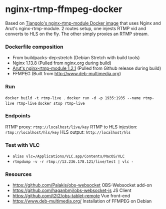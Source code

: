# nginx-rtmp-ffmpeg-docker

Based on [Tiangolo's nginx-rtmp-module Docker image](https://github.com/tiangolo/nginx-rtmp-docker/) that uses Nginx and Arut's nginx-rtmp-module. 2 routes setup, one injests RTMP vid and converts to HLS on the fly. The other simply proxies an RTMP stream.

### Dockerfile composition
- From buildpacks-dep:stretch (Debian Stretch with build tools)
- Nginx 1.13.8 (Pulled from nginx.org during build)
- [Arut's nginx-rtmp-module 1.2.1](https://github.com/arut/nginx-rtmp-module) (Pulled from Github release during build)
- FFMPEG (Built from http://www.deb-multimedia.org)

### Run
`docker build -t rtmp-live .`
`docker run -d -p 1935:1935 --name rtmp-live rtmp-live`
`docker stop rtmp-live`

### Endpoints
RTMP proxy: `rtmp://localhost/live/key`
RTMP to HLS injestion: `rtmp://localhost/hls/key`
HLS output: `http://localhost/hls`

### Test with VLC

- `alias vlc=/Applications/VLC.app/Contents/MacOS/VLC`
- `rtmpdump -v -r rtmp://13.236.178.121/live/test | vlc -`

### Resources

- https://github.com/Palakis/obs-websocket OBS-Websocket add-on
- https://github.com/haganbmj/obs-websocket-js JS Client
- https://github.com/t2t2/obs-tablet-remote Vue front-end
- https://www.deb-multimedia.org/ Installation of FFMPEG on Debian
